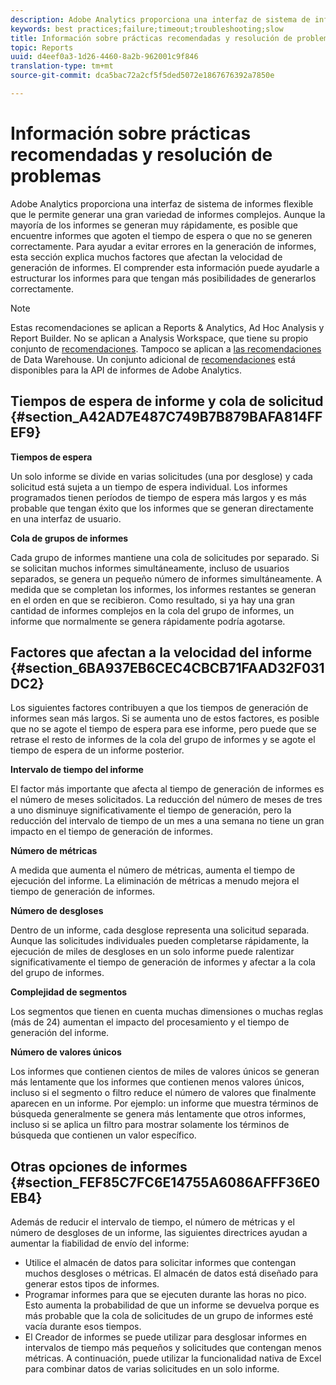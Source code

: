 ```yaml
---
description: Adobe Analytics proporciona una interfaz de sistema de informes flexible que le permite generar una gran variedad de informes complejos. Aunque la mayoría de los informes se generan muy rápidamente, es posible que encuentre informes que agoten el tiempo de espera o que no se generen correctamente. Para ayudar a evitar errores en la generación de informes, esta sección explica muchos factores que afectan la velocidad de generación de informes. El comprender esta información puede ayudarle a estructurar los informes para que tengan más posibilidades de generarlos correctamente.
keywords: best practices;failure;timeout;troubleshooting;slow
title: Información sobre prácticas recomendadas y resolución de problemas
topic: Reports
uuid: d4eef0a3-1d26-4460-8a2b-962001c9f846
translation-type: tm+mt
source-git-commit: dca5bac72a2cf5f5ded5072e1867676392a7850e

---
```



# Información sobre prácticas recomendadas y resolución de problemas

Adobe Analytics proporciona una interfaz de sistema de informes flexible que le permite generar una gran variedad de informes complejos. Aunque la mayoría de los informes se generan muy rápidamente, es posible que encuentre informes que agoten el tiempo de espera o que no se generen correctamente. Para ayudar a evitar errores en la generación de informes, esta sección explica muchos factores que afectan la velocidad de generación de informes. El comprender esta información puede ayudarle a estructurar los informes para que tengan más posibilidades de generarlos correctamente.

>[!Note]
>Estas recomendaciones se aplican a Reports &amp; Analytics, Ad Hoc Analysis y Report Builder.
>No se aplican a Analysis Workspace, que tiene su propio conjunto de [recomendaciones](/help/analyze/analysis-workspace/workspace-faqs/optimizing-performance.md). Tampoco se aplican a [las recomendaciones](https://marketing.adobe.com/resources/help/en_US/reference/data_warehouse_bp.html) de Data Warehouse. Un conjunto adicional de
>[recomendaciones](https://marketing.adobe.com/developer/en_US/get-started/best-practices/c-best-practices) está disponibles para la API de informes de Adobe Analytics.

## Tiempos de espera de informe y cola de solicitud {#section_A42AD7E487C749B7B879BAFA814FFEF9}

**Tiempos de espera**

Un solo informe se divide en varias solicitudes (una por desglose) y cada solicitud está sujeta a un tiempo de espera individual. Los informes programados tienen períodos de tiempo de espera más largos y es más probable que tengan éxito que los informes que se generan directamente en una interfaz de usuario.

**Cola de grupos de informes**

Cada grupo de informes mantiene una cola de solicitudes por separado. Si se solicitan muchos informes simultáneamente, incluso de usuarios separados, se genera un pequeño número de informes simultáneamente. A medida que se completan los informes, los informes restantes se generan en el orden en que se recibieron. Como resultado, si ya hay una gran cantidad de informes complejos en la cola del grupo de informes, un informe que normalmente se genera rápidamente podría agotarse.

## Factores que afectan a la velocidad del informe  {#section_6BA937EB6CEC4CBCB71FAAD32F031DC2}

Los siguientes factores contribuyen a que los tiempos de generación de informes sean más largos. Si se aumenta uno de estos factores, es posible que no se agote el tiempo de espera para ese informe, pero puede que se retrase el resto de informes de la cola del grupo de informes y se agote el tiempo de espera de un informe posterior.

**Intervalo de tiempo del informe**

El factor más importante que afecta al tiempo de generación de informes es el número de meses solicitados. La reducción del número de meses de tres a uno disminuye significativamente el tiempo de generación, pero la reducción del intervalo de tiempo de un mes a una semana no tiene un gran impacto en el tiempo de generación de informes.

**Número de métricas**

A medida que aumenta el número de métricas, aumenta el tiempo de ejecución del informe. La eliminación de métricas a menudo mejora el tiempo de generación de informes.

**Número de desgloses**

Dentro de un informe, cada desglose representa una solicitud separada. Aunque las solicitudes individuales pueden completarse rápidamente, la ejecución de miles de desgloses en un solo informe puede ralentizar significativamente el tiempo de generación de informes y afectar a la cola del grupo de informes.

**Complejidad de segmentos**

Los segmentos que tienen en cuenta muchas dimensiones o muchas reglas (más de 24) aumentan el impacto del procesamiento y el tiempo de generación del informe.

**Número de valores únicos**

Los informes que contienen cientos de miles de valores únicos se generan más lentamente que los informes que contienen menos valores únicos, incluso si el segmento o filtro reduce el número de valores que finalmente aparecen en un informe. Por ejemplo: un informe que muestra términos de búsqueda generalmente se genera más lentamente que otros informes, incluso si se aplica un filtro para mostrar solamente los términos de búsqueda que contienen un valor específico.

## Otras opciones de informes  {#section_FEF85C7FC6E14755A6086AFFF36E0EB4}

Además de reducir el intervalo de tiempo, el número de métricas y el número de desgloses de un informe, las siguientes directrices ayudan a aumentar la fiabilidad de envío del informe:

* Utilice el almacén de datos para solicitar informes que contengan muchos desgloses o métricas. El almacén de datos está diseñado para generar estos tipos de informes.
* Programar informes para que se ejecuten durante las horas no pico. Esto aumenta la probabilidad de que un informe se devuelva porque es más probable que la cola de solicitudes de un grupo de informes esté vacía durante esos tiempos.
* El Creador de informes se puede utilizar para desglosar informes en intervalos de tiempo más pequeños y solicitudes que contengan menos métricas. A continuación, puede utilizar la funcionalidad nativa de Excel para combinar datos de varias solicitudes en un solo informe.

